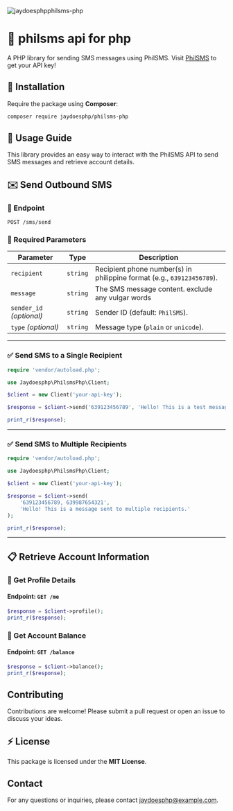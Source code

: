 ![jaydoesphpphilsms-php](https://github.com/user-attachments/assets/10cae866-489f-48e0-a9b5-4fb42df30f3d)
# 📡 philsms api for php

A PHP library for sending SMS messages using PhilSMS. Visit [PhilSMS](https://www.philsms.com/) to get your API key!

## 🚀 Installation

Require the package using **Composer**:

```bash
composer require jaydoesphp/philsms-php
```

## 📖 Usage Guide

This library provides an easy way to interact with the PhilSMS API to send SMS
messages and retrieve account details.

## ✉️ Send Outbound SMS

### 🔹 Endpoint

`POST /sms/send`

### 🔹 Required Parameters

| Parameter                | Type     | Description                                                            |
| ------------------------ | -------- | ---------------------------------------------------------------------- |
| `recipient`              | `string` | Recipient phone number(s) in philippine format (e.g., `639123456789`). |
| `message`                | `string` | The SMS message content. exclude any vulgar words                      |
| `sender_id` _(optional)_ | `string` | Sender ID (default: `PhilSMS`).                                        |
| `type` _(optional)_      | `string` | Message type (`plain` or `unicode`).                                   |

---

### ✅ Send SMS to a **Single Recipient**

```php
require 'vendor/autoload.php';

use Jaydoesphp\PhilsmsPhp\Client;

$client = new Client('your-api-key');

$response = $client->send('639123456789', 'Hello! This is a test message.');

print_r($response);
```

---

### ✅ Send SMS to **Multiple Recipients**

```php
require 'vendor/autoload.php';

use Jaydoesphp\PhilsmsPhp\Client;

$client = new Client('your-api-key');

$response = $client->send(
    '639123456789, 639987654321',
    'Hello! This is a message sent to multiple recipients.'
);

print_r($response);
```

---

## 📋 Retrieve Account Information

### 🔹 Get Profile Details

#### Endpoint: `GET /me`

```php
$response = $client->profile();
print_r($response);
```

### 🔹 Get Account Balance

#### Endpoint: `GET /balance`

```php
$response = $client->balance();
print_r($response);
```

## Contributing

Contributions are welcome! Please submit a pull request or open an issue to
discuss your ideas.

## ⚡ License

This package is licensed under the **MIT License**.

## Contact

For any questions or inquiries, please contact
[jaydoesphp@example.com](mailto:jaydoesphp@gmail.com).
